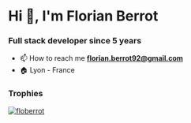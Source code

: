 <h1 align="left">Hi 👋, I'm Florian Berrot</h1>
<h3 align="left">Full stack developer since 5 years</h3>  
  
- 📫 How to reach me **florian.berrot92@gmail.com**
- 🏠 Lyon - France
   
<h3 align="left">Trophies</h3>    

<p align="left"> <a href="https://github.com/ryo-ma/github-profile-trophy"><img src="https://github-profile-trophy.vercel.app/?username=floberrot&theme=onedark&column=3&margin-w=15&margin-h=15&no-frame=true" alt="floberrot" /></a> </p>  

